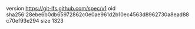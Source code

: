 version https://git-lfs.github.com/spec/v1
oid sha256:28ebe6b0db65972862c0e0ae961d2b10ec4563d8962730a8ead88c70ef93e294
size 1323

